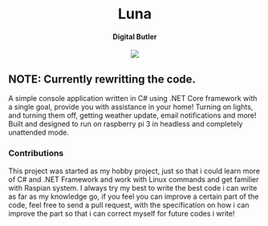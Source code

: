 <div align="center">
	<h1>Luna</h1>
	<h4>Digital Butler</h6>
	<a href="https://github.com/ArunPrakashG/Luna/releases"><img src="https://img.shields.io/github/downloads/ArunPrakashG/Luna/total.svg"></a>
</div>

## NOTE: Currently rewritting the code.

A simple console application written in C# using .NET Core framework with a single goal, provide you with assistance in your home!
Turning on lights, and turning them off, getting weather update, email notifications and more!
Built and designed to run on raspberry pi 3 in headless and completely unattended mode.

### Contributions
This project was started as my hobby project, just so that i could learn more of C# and .NET Framework and work with Linux commands and get familier with Raspian system. I always try my best to write the best code i can write as far as my knowledge go, if you feel you can improve a certain part of the code, feel free to send a pull request, with the specification on how i can improve the part so that i can correct myself for future codes i write!
